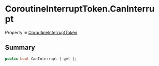 # CoroutineInterruptToken.CanInterrupt

Property in [CoroutineInterruptToken](api/csharp/yarn.unity.effects.coroutineinterrupttoken.md)

## Summary



```csharp
public bool CanInterrupt { get };
```

